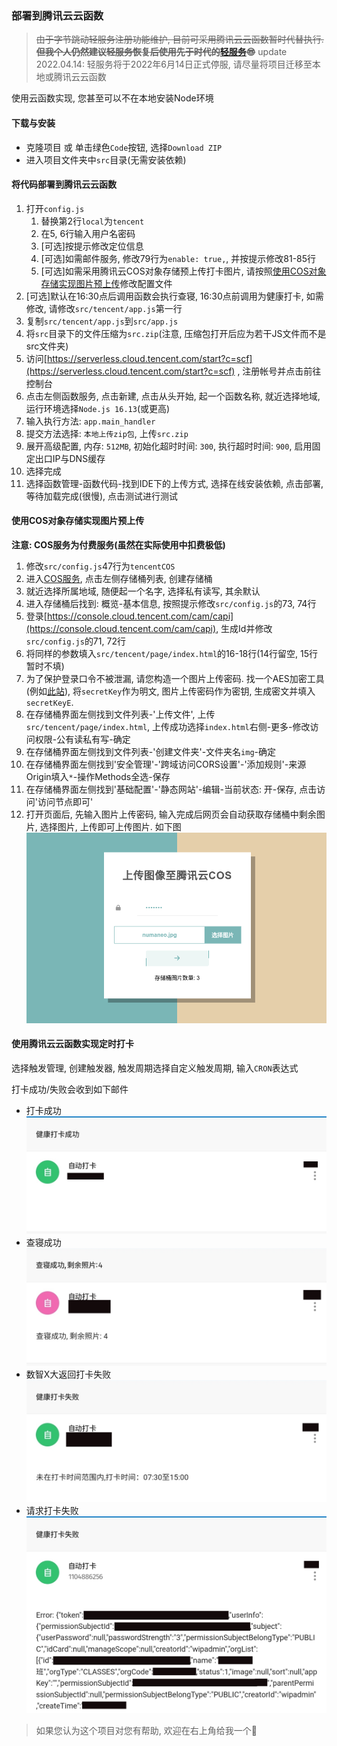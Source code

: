 ### 部署到腾讯云云函数

> ~~由于字节跳动轻服务注册功能维护, 目前可采用腾讯云云函数暂时代替执行.**但我个人仍然建议轻服务恢复后使用先于时代的[轻服务](https://qingfuwu.cn/)😎**~~
> update 2022.04.14: 轻服务将于2022年6月14日正式停服, 请尽量将项目迁移至本地或腾讯云云函数

使用云函数实现, 您甚至可以不在本地安装Node环境

#### 下载与安装

- 克隆项目 或 单击绿色`Code`按钮, 选择`Download ZIP`
- 进入项目文件夹中`src`目录(无需安装依赖)

#### 将代码部署到腾讯云云函数

1. 打开`config.js`
   1. 替换第2行`local`为`tencent`
   2. 在5, 6行输入用户名密码
   3. [可选]按提示修改定位信息
   4. [可选]如需邮件服务, 修改79行为`enable: true,`, 并按提示修改81-85行
   5. [可选]如需采用腾讯云COS对象存储预上传打卡图片, 请按照[使用COS对象存储实现图片预上传](#使用cos对象存储实现图片预上传)修改配置文件
2. [可选]默认在16:30点后调用函数会执行查寝, 16:30点前调用为健康打卡, 如需修改, 请修改`src/tencent/app.js`第一行
3. 复制`src/tencent/app.js`到`src/app.js`
4. 将`src`目录下的文件压缩为`src.zip`(注意, 压缩包打开后应为若干JS文件而不是src文件夹)
5. 访问[https://serverless.cloud.tencent.com/start?c=scf](https://serverless.cloud.tencent.com/start?c=scf) , 注册帐号并点击前往控制台
6. 点击左侧函数服务, 点击新建, 点击从头开始, 起一个函数名称, 就近选择地域, 运行环境选择`Node.js 16.13`(或更高)
7. 输入执行方法: `app.main_handler`
8. 提交方法选择: `本地上传zip包`, 上传`src.zip`
9. 展开高级配置, 内存: `512MB`, 初始化超时时间: `300`, 执行超时时间: `900`, 启用固定出口IP与DNS缓存
10. 选择完成
11. 选择函数管理-函数代码-找到IDE下的上传方式, 选择在线安装依赖, 点击部署, 等待加载完成(很慢), 点击测试进行测试

#### 使用COS对象存储实现图片预上传

**注意: COS服务为付费服务(虽然在实际使用中扣费极低)**

1. 修改`src/config.js`47行为`tencentCOS`
2. 进入[COS服务](https://console.cloud.tencent.com/cos), 点击左侧存储桶列表, 创建存储桶
3. 就近选择所属地域, 随便起一个名字, 选择私有读写, 其余默认
4. 进入存储桶后找到: 概览-基本信息, 按照提示修改`src/config.js`的73, 74行
5. 登录[https://console.cloud.tencent.com/cam/capi](https://console.cloud.tencent.com/cam/capi), 生成Id并修改`src/config.js`的71, 72行
6. 将同样的参数填入`src/tencent/page/index.html`的16-18行(14行留空, 15行暂时不填)
7. 为了保护登录口令不被泄漏, 请您构造一个图片上传密码. 找一个AES加密工具(例如[此站](https://www.sojson.com/encrypt_aes.html)), 将`secretKey`作为明文, 图片上传密码作为密钥, 生成密文并填入`secretKeyE`.
8. 在存储桶界面左侧找到文件列表-'上传文件', 上传`src/tencent/page/index.html`, 上传成功选择`index.html`右侧-更多-修改访问权限-公有读私有写-确定
9. 在存储桶界面左侧找到文件列表-'创建文件夹'-文件夹名`img`-确定
10. 在存储桶界面左侧找到'安全管理'-'跨域访问CORS设置'-'添加规则'-来源Origin填入`*`-操作Methods全选-保存
11. 在存储桶界面左侧找到'基础配置'-'静态网站'-编辑-当前状态: 开-保存, 点击访问'访问节点即可'
12. 打开页面后, 先输入图片上传密码, 输入完成后网页会自动获取存储桶中剩余图片, 选择图片, 上传即可上传图片. 如下图
   ![COS上传图片](./img/cos_upload.png)

#### 使用腾讯云云函数实现定时打卡

选择触发管理, 创建触发器, 触发周期选择自定义触发周期, 输入`CRON`表达式

打卡成功/失败会收到如下邮件

- 打卡成功
 ![打卡成功](./img/打卡成功.jpg)
- 查寝成功
 ![查寝成功](./img/查寝成功.jpg)
- 数智X大返回打卡失败
 ![数智X大返回打卡失败](./img/打卡失败原因.jpg)
- 请求打卡失败
 ![请求打卡失败](./img/打卡失败日志.jpg)


> 如果您认为这个项目对您有帮助, 欢迎在右上角给我一个🌟

